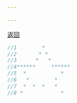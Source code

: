 ```yaml
---
 
---
```

[返回](练习题.md)

```java
//1        *
//2       * *
//3      *   *
//4******     ******
//5  *           *
//6   *        *
//7  *  *  *   *
//8 *            *
```

